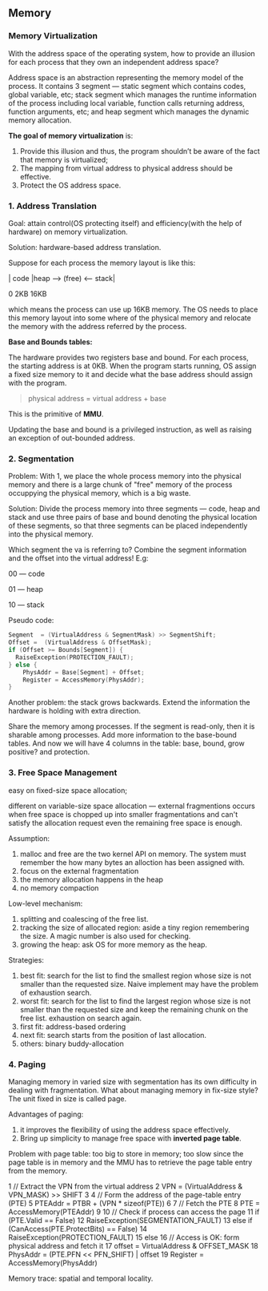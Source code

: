 ## Memory

### Memory Virtualization

With the address space of the operating system, how to provide an illusion for each process that they own an independent address space? 

Address space is an abstraction representing the memory model of the process. It contains 3 segment — static segment which contains codes, global variable, etc; stack segment which manages the runtime information of the process including local variable, function calls returning address, function arguments, etc; and heap segment which manages the dynamic memory allocation. 

**The goal of memory virtualization** is:

1. Provide this illusion and thus, the program shouldn’t be aware of the fact that memory is virtualized;
2. The mapping from virtual address to physical address should be effective.
3. Protect the OS address space. 

### 1. Address Translation

Goal: attain control(OS protecting itself) and efficiency(with the help of hardware) on memory virtualization. 

Solution: hardware-based address translation. 

Suppose for each process the memory layout is like this:

|	code	|heap —>		(free)			<— stack|

0				2KB 													16KB

which means the process can use up 16KB memory. The OS needs to place this memory layout into some where of the physical memory and relocate the memory with the address referred by the process. 

**Base and Bounds tables:**

The hardware provides two registers base and bound. For each process, the starting address is at 0KB. When the program starts running, OS assign a fixed size memory to it and decide what the base address should assign with the program. 

>  physical address = virtual address + base

This is the primitive of **MMU**. 

Updating the base and bound is a privileged instruction, as well as raising an exception of out-bounded address. 

### 2. Segmentation

Problem: With 1, we place the whole process memory into the physical memory and there is a large chunk of "free" memory of the process occuppying the physical memory, which is a big waste. 

Solution: Divide the process memory into three segments — code, heap and stack and use three pairs of base and bound denoting the physical location of these segments, so that three segments can be placed independently into the physical memory. 

Which segment the va is referring to? Combine the segment information and the offset into the virtual address! E.g:

00 — code

01 — heap

10 — stack

Pseudo code: 

```c
Segment  = (VirtualAddress & SegmentMask) >> SegmentShift;
Offset =  (VirtualAddress & OffsetMask);
if (Offset >= Bounds[Segment]) {
  RaiseException(PROTECTION_FAULT);
} else {
	PhysAddr = Base[Segment] + Offset;
	Register = AccessMemory(PhysAddr);
}
```

Another problem: the stack grows backwards. Extend the information the hardware is holding with extra direction. 

Share the memory among processes. If the segment is read-only, then it is sharable among processes. Add more information to the base-bound tables. And now we will have 4 columns in the table: base, bound, grow positive? and protection. 

### 3. Free Space Management

easy on fixed-size space allocation;

different on variable-size space allocation — external fragmentions occurs when free space is chopped up into smaller fragmentations and can't satisfy the allocation request even the remaining free space is enough. 

Assumption: 

1. malloc and free are the two kernel API on memory. The system must remember the how many bytes an alloction has been assigned with. 
2. focus on the external fragmentation
3. the memory allocation happens in the heap
4. no memory compaction

Low-level mechanism:

1. splitting and coalescing of the free list.
2. tracking the size of allocated region: aside a tiny region remembering the size. A magic number is also used for checking.
3. growing the heap: ask OS for more memory as the heap. 

Strategies:

1. best fit: search for the list to find the smallest region whose size is not smaller than the requested size. Naive implement may have the problem of exhaustion search.
2. worst fit: search for the list to find the largest region whose size is not smaller than the requested size and keep the remaining chunk on the free list. exhaustion on search again. 
3. first fit: address-based ordering
4. next fit: search starts from the position of last allocation. 
5. others: binary buddy-allocation

### 4. Paging

Managing memory in varied size with segmentation has its own difficulty in dealing with fragmentation. What about managing memory in fix-size style? The unit fixed in size is called page. 

Advantages of paging: 

1. it improves the flexibility of using the address space effectively. 
2. Bring up simplicity to manage free space with **inverted page table**.

Problem with page table: too big to store in memory; too slow since the page table is in memory and the MMU has to retrieve the page table entry from the memory. 

1 // Extract the VPN from the virtual address
2 VPN = (VirtualAddress & VPN_MASK) >> SHIFT
3
4 // Form the address of the page-table entry (PTE)
5 PTEAddr = PTBR + (VPN * sizeof(PTE))
6
7 // Fetch the PTE
8 PTE = AccessMemory(PTEAddr)
9
10 // Check if process can access the page
11 if (PTE.Valid == False)
12 RaiseException(SEGMENTATION_FAULT)
13 else if (CanAccess(PTE.ProtectBits) == False)
14 RaiseException(PROTECTION_FAULT)
15 else
16 // Access is OK: form physical address and fetch it
17 offset = VirtualAddress & OFFSET_MASK
18 PhysAddr = (PTE.PFN << PFN_SHIFT) | offset
19 Register = AccessMemory(PhysAddr)

Memory trace: spatial and temporal locality.

  

